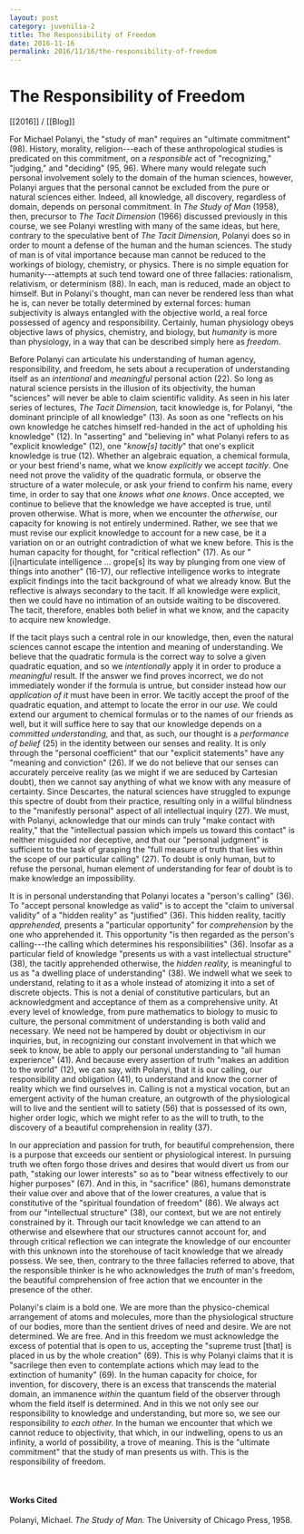 ```yaml
---
layout: post
category: juvenilia-2
title: The Responsibility of Freedom
date: 2016-11-16
permalink: 2016/11/16/the-responsibility-of-freedom
---
```


# The Responsibility of Freedom

[[2016]] / [[Blog]]

For Michael Polanyi, the "study of man" requires an "ultimate commitment" (98). History, morality, religion---each of these anthropological studies is predicated on this commitment, on a *responsible* act of "recognizing," "judging," and "deciding" (95, 96). Where many would relegate such personal involvement solely to the domain of the human sciences, however, Polanyi argues that the personal cannot be excluded from the pure or natural sciences either. Indeed, all knowledge, all discovery, regardless of domain, depends on personal commitment. In *The Study of Man* (1958), then, precursor to *The Tacit Dimension* (1966) discussed previously in this course, we see Polanyi wrestling with many of the same ideas, but here, contrary to the speculative bent of *The Tacit Dimension,* Polanyi does so in order to mount a defense of the human and the human sciences. The study of man is of vital importance because man cannot be reduced to the workings of biology, chemistry, or physics. There is no simple equation for humanity---attempts at such tend toward one of three fallacies: rationalism, relativism, or determinism (88). In each, man is reduced, made an object to himself. But in Polanyi's thought, man can never be rendered less than what he is, can never be totally determined by external forces: human subjectivity is always entangled with the objective world, a real force possessed of agency and responsibility. Certainly, human physiology obeys objective laws of physics, chemistry, and biology, but *humanity* is more than physiology, in a way that can be described simply here as *freedom*.

Before Polanyi can articulate his understanding of human agency, responsibility, and freedom, he sets about a recuperation of understanding itself as an *intentional* and *meaningful* personal action (22). So long as natural science persists in the illusion of its objectivity, the human "sciences" will never be able to claim scientific validity. As seen in his later series of lectures, *The Tacit Dimension,* tacit knowledge is, for Polanyi, "the dominant principle of all knowledge" (13). As soon as one "reflects on his own knowledge he catches himself red-handed in the act of upholding his knowledge" (12). In "asserting" and "believing in" what Polanyi refers to as "explicit knowledge" (12), one "*know\[s\] tacitly*" that one's explicit knowledge is true (12). Whether an algebraic equation, a chemical formula, or your best friend's name, what we know *explicitly* we accept *tacitly*. One need not prove the validity of the quadratic formula, or observe the structure of a water molecule, or ask your friend to confirm his name, every time, in order to say that one *knows what one knows*. Once accepted, we continue to believe that the knowledge we have accepted is true, until proven otherwise. What is more, when we encounter the *otherwise*, our capacity for knowing is not entirely undermined. Rather, we see that we must revise our explicit knowledge to account for a new case, be it a variation on or an outright contradiction of what we knew before. This is the human capacity for thought, for "critical reflection" (17). As our "\[i\]narticulate intelligence \... grope\[s\] its way by plunging from one view of things into another" (16-17), our reflective intelligence works to integrate explicit findings into the tacit background of what we already know. But the reflective is always secondary to the tacit. If all knowledge were explicit, then we could have no intimation of an outside waiting to be discovered. The tacit, therefore, enables both belief in what we know, and the capacity to acquire new knowledge.

If the tacit plays such a central role in our knowledge, then, even the natural sciences cannot escape the intention and meaning of understanding. We believe that the quadratic formula is the correct way to solve a given quadratic equation, and so we *intentionally* apply it in order to produce a *meaningful* result. If the answer we find proves incorrect, we do not immediately wonder if the formula is untrue, but consider instead how our *application of it* must have been in error. We tacitly accept the proof of the quadratic equation, and attempt to locate the error in our *use.* We could extend our argument to chemical formulas or to the names of our friends as well, but it will suffice here to say that our knowledge depends on a *committed understanding,* and that, as such, our thought is a *performance of belief* (25) in the identity between our senses and reality. It is only through the "personal coefficient" that our "explicit statements" have any "meaning and conviction" (26). If we do not believe that our senses can accurately perceive reality (as we might if we are seduced by Cartesian doubt), then we cannot say anything of what we know with any measure of certainty. Since Descartes, the natural sciences have struggled to expunge this spectre of doubt from their practice, resulting only in a willful blindness to the "manifestly personal" aspect of all intellectual inquiry (27). We must, with Polanyi, acknowledge that our minds can truly "make contact with reality," that the "intellectual passion which impels us toward this contact" is neither misguided nor deceptive, and that our "personal judgment" is sufficient to the task of grasping the "full measure of truth that lies within the scope of our particular calling" (27). To doubt is only human, but to refuse the personal, human element of understanding for fear of doubt is to make knowledge an impossibility.

It is in personal understanding that Polanyi locates a "person's calling" (36). To "accept personal knowledge as valid" is to accept the "claim to universal validity" of a "hidden reality" as "justified" (36). This hidden reality, tacitly *apprehended,* presents a "particular opportunity" for *comprehension* by the one who apprehended it. This opportunity "is then regarded as the person's calling---the calling which determines his responsibilities" (36). Insofar as a particular field of knowledge "presents us with a vast intellectual structure" (38), the tacitly apprehended otherwise, the *hidden reality,* is meaningful to us as "a dwelling place of understanding" (38). We indwell what we seek to understand, relating to it as a whole instead of atomizing it into a set of discrete objects. This is not a denial of constitutive particulars, but an acknowledgment and acceptance of them as a comprehensive unity. At every level of knowledge, from pure mathematics to biology to music to culture, the personal commitment of understanding is both valid and necessary. We need not be hampered by doubt or objectivism in our inquiries, but, in recognizing our constant involvement in that which we seek to know, be able to apply our personal understanding to "all human experience" (41). And because every assertion of truth "makes an addition to the world" (12), we can say, with Polanyi, that it is our calling, our responsibility and obligation (41), to understand and know the corner of reality which we find ourselves in. Calling is not a mystical vocation, but an emergent activity of the human creature, an outgrowth of the physiological will to live and the sentient will to satiety (56) that is possessed of its own, higher order logic, which we might refer to as the will to truth, to the discovery of a beautiful comprehension in reality (37).

In our appreciation and passion for truth, for beautiful comprehension, there is a purpose that exceeds our sentient or physiological interest. In pursuing truth we often forgo those drives and desires that would divert us from our path, "staking our lower interests" so as to "bear witness effectively to our higher purposes" (67). And in this, in "sacrifice" (86), humans demonstrate their value over and above that of the lower creatures, a value that is constitutive of the "spiritual foundation of freedom" (86). We always act from our "intellectual structure" (38), our context, but we are not entirely constrained by it. Through our tacit knowledge we can attend to an otherwise and elsewhere that our structures cannot account for, and through critical reflection we can integrate the knowledge of our encounter with this unknown into the storehouse of tacit knowledge that we already possess. We see, then, contrary to the three fallacies referred to above, that the responsible thinker is he who acknowledges the *truth* of man's freedom, the beautiful comprehension of free action that we encounter in the presence of the other.

Polanyi's claim is a bold one. We are more than the physico-chemical arrangement of atoms and molecules, more than the physiological structure of our bodies, more than the sentient drives of need and desire. We are not determined. We are free. And in this freedom we must acknowledge the excess of potential that is open to us, accepting the "supreme trust \[that\] is placed in us by the whole creation" (69). This is why Polanyi claims that it is "sacrilege then even to contemplate actions which may lead to the extinction of humanity" (69). In the human capacity for choice, for invention, for discovery, there is an excess that transcends the material domain, an immanence *within* the quantum field of the observer through whom the field itself is determined. And in this we not only see our responsibility to knowledge and understanding, but more so, we see our responsibility *to each other.* In the human we encounter that which we cannot reduce to objectivity, that which, in our indwelling, opens to us an infinity, a world of possibility, a trove of meaning. This is the "ultimate commitment" that the study of man presents us with. This is the responsibility of freedom.

<br>

#### Works Cited

Polanyi, Michael. *The Study of Man.* The University of Chicago Press, 1958.
